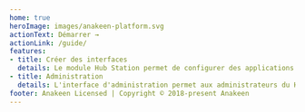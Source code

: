 ```yaml
---
home: true
heroImage: images/anakeen-platform.svg
actionText: Démarrer →
actionLink: /guide/
features:
- title: Créer des interfaces
  details: Le module Hub Station permet de configurer des applications anakeen-platform 4 au travers d'interfaces utilisateur graphique.
- title: Administration
  details: L'interface d'administration permet aux administrateurs du Hub Station de configurer des instances de ce dernier, leur éléments et préciser les droits d'accès de chaque élément.
footer: Anakeen Licensed | Copyright © 2018-present Anakeen
---
```


